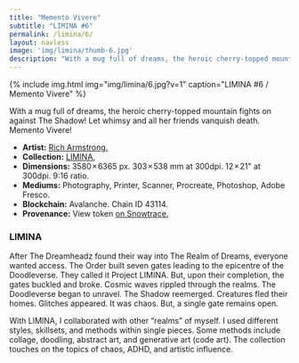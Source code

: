 ```yaml
---
title: "Memento Vivere"
subtitle: "LIMINA #6"
permalink: /limina/6/
layout: navless
image: 'img/limina/thumb-6.jpg'
description: "With a mug full of dreams, the heroic cherry-topped mountain fights on against The Shadow! Let whimsy and all her friends vanquish death. Memento Vivere!"
---
```

{% include img.html img="img/limina/6.jpg?v=1" caption="LIMINA #6 / Memento Vivere" %}

With a mug full of dreams, the heroic cherry-topped mountain fights on against The Shadow! Let whimsy and all her friends vanquish death. Memento Vivere!

- **Artist:** [Rich Armstrong.](https://www.richarmstrong.net)
- **Collection:** [LIMINA.](https://www.richarmstrong.net/limina)
- **Dimensions:** 3580 × 6365 px. 303 × 538 mm at 300dpi. 12 × 21" at 300dpi. 9:16 ratio.
- **Mediums:** Photography, Printer, Scanner, Procreate, Photoshop, Adobe Fresco.
- **Blockchain:** Avalanche. Chain ID 43114.
- **Provenance:** View token [on Snowtrace.](https://snowtrace.io/nft/0xE83DB7fA84Ca2D12B4dcb126659CC09d28F67931/6?chainId=43114)

### LIMINA
After The Dreamheadz found their way into The Realm of Dreams, everyone wanted access. The Order built seven gates leading to the epicentre of the Doodleverse. They called it Project LIMINA. But, upon their completion, the gates buckled and broke. Cosmic waves rippled through the realms. The Doodleverse began to unravel. The Shadow reemerged. Creatures fled their homes. Glitches appeared. It was chaos. But, a single gate remains open.

With LIMINA, I collaborated with other “realms” of myself. I used different styles, skillsets, and methods within single pieces. Some methods include collage, doodling, abstract art, and generative art (code art). The collection touches on the topics of chaos, ADHD, and artistic influence.
